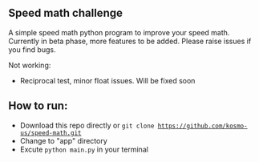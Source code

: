 ## Speed math challenge

A simple speed math python program to improve your speed math.
Currently in beta phase, more features to be added. Please raise issues if you find bugs.

Not working:
- Reciprocal test, minor float issues. Will be fixed soon

## How to run:

- Download this repo directly or <code>git clone https://github.com/kosmo-us/speed-math.git</code>
- Change to "app" directory
- Excute <code>python main.py</code> in your terminal
